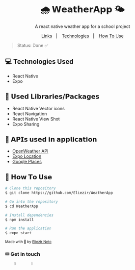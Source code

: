 <h1 align="center">🌧 𝗪𝗲𝗮𝘁𝗵𝗲𝗿𝗔𝗽𝗽 🌤</h1>
<p align="center">
A react native weather app for a school project
</p>
<div align="center">
  <a href="#links">Links</a>&nbsp;&nbsp;&nbsp;|&nbsp;&nbsp;&nbsp;
  <a href="#technologies">Technologies</a>&nbsp;&nbsp;&nbsp;|&nbsp;&nbsp;&nbsp;
  <a href="#how-to-use">How To Use</a>
</div>

>Status: Done ✅



<h2 id="technologies">💻 Technologies Used</h2>
<ul>
<li>React Native</li>
<li>Expo</li>
  
</ul><h2>📖 𝗨𝘀𝗲𝗱 𝗟𝗶𝗯𝗿𝗮𝗿𝗶𝗲𝘀/𝗣𝗮𝗰𝗸𝗮𝗴𝗲𝘀</h2>
<ul>
<li>React Native Vector icons</li>
<li>React Navigation</li>
<li>React Native View Shot</li>
<li>Expo Sharing</li>
</ul>

<h2>📡 𝗔𝗣𝗜𝘀 𝘂𝘀𝗲𝗱 𝗶𝗻 𝗮𝗽𝗽𝗹𝗶𝗰𝗮𝘁𝗶𝗼𝗻</h2><ul>
  <li><a href="https://openweathermap.org/api">OpenWeather API</a></li>
  <li><a href="https://docs.expo.dev/versions/latest/sdk/location/">Expo Location</a></li>
<li><a href="https://developers.google.com/maps/documentation/places/web-service/autocomplete">Google Places</a></li>
</ul>

<h2 id="how-to-use">📌 𝗛𝗼𝘄 𝗧𝗼 𝗨𝘀𝗲</h2>

```bash
# Clone this repository
$ git clone https://github.com/Eliezir/WeatherApp

# Go into the repository
$ cd WeatherApp

# Install dependencies
$ npm install

# Run the application
$ expo start
```
<sub>Made with 💜 by <a href="https://github.com/Eliezir">Eliezir Neto</a></sub>


<h3>✉ Get in touch</h3>
<p><span style="margin-right: 30px;"></span><a href="https://www.linkedin.com/in/eliezir-moreira-9ba301216/"><img target="_blank" src="https://cdn.jsdelivr.net/gh/devicons/devicon/icons/linkedin/linkedin-original.svg" style="width: 5%;"></a><span style="margin-right: 30px;"></span><a href="https://github.com/Eliezir"><img target="_blank" src="https://cdn.jsdelivr.net/gh/devicons/devicon/icons/github/github-original.svg" style="width: 5%;"></a></p>
